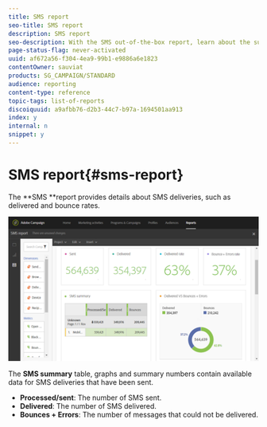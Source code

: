 ```yaml
---
title: SMS report
seo-title: SMS report
description: SMS report
seo-description: With the SMS out-of-the-box report, learn about the success of your SMS deliveries. 
page-status-flag: never-activated
uuid: af672a56-f304-4ea9-99b1-e9886a6e1823
contentOwner: sauviat
products: SG_CAMPAIGN/STANDARD
audience: reporting
content-type: reference
topic-tags: list-of-reports
discoiquuid: a9afbb76-d2b3-44c7-b97a-1694501aa913
index: y
internal: n
snippet: y
---
```


# SMS report{#sms-report}

The **SMS **report provides details about SMS deliveries, such as delivered and bounce rates.

![](assets/dynamic_report_sms.png)

The **SMS summary** table, graphs and summary numbers contain available data for SMS deliveries that have been sent.

* **Processed/sent**: The number of SMS sent.
* **Delivered**: The number of SMS delivered.
* **Bounces + Errors**: The number of messages that could not be delivered.

